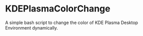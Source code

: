# KDEPlasmaColorChange
A simple bash script to change the color of KDE Plasma Desktop Environment dynamically.
